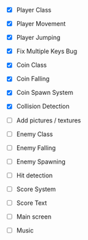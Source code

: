 

- [x] Player Class
- [x] Player Movement
- [x] Player Jumping
- [x] Fix Multiple Keys Bug

- [x] Coin Class
- [x] Coin Falling
- [x] Coin Spawn System
- [x] Collision Detection
- [ ] Add pictures / textures

- [ ] Enemy Class
- [ ] Enemy Falling
- [ ] Enemy Spawning
- [ ] Hit detection

- [ ] Score System
- [ ] Score Text

- [ ] Main screen
- [ ] Music
